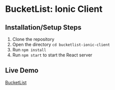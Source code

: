 # BucketList: Ionic Client

## Installation/Setup Steps
1. Clone the repository
2. Open the directory `cd bucketlist-ionic-client`
3. Run `npm install`
4. Run `npm start` to start the React server

## Live Demo
[BucketList](https://bucketlist450.now.sh/)

